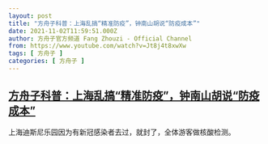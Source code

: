 ```yaml
---
layout: post
title: "方舟子科普：上海乱搞“精准防疫”，钟南山胡说“防疫成本”"
date: 2021-11-02T11:59:51.000Z
author: 方舟子官方频道 Fang Zhouzi - Official Channel
from: https://www.youtube.com/watch?v=Jt8j4t8xwXw
tags: [ 方舟子 ]
categories: [ 方舟子 ]
---
```

<!--1635854391000-->
[方舟子科普：上海乱搞“精准防疫”，钟南山胡说“防疫成本”](https://www.youtube.com/watch?v=Jt8j4t8xwXw)
------

<div>
上海迪斯尼乐园因为有新冠感染者去过，就封了，全体游客做核酸检测。
</div>
